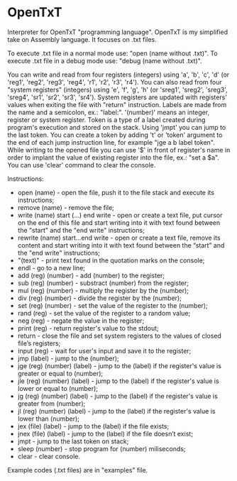 # OpenTxT
Interpreter for OpenTxT "programming language". OpenTxT is my simplified take on Assembly language. It focuses on .txt files.

To execute .txt file in a normal mode use: "open (name without .txt)".
To execute .txt file in a debug mode use: "debug (name without .txt)".

You can write and read from four registers (integers) using 'a', 'b', 'c', 'd' (or 'reg1', 'reg2', 'reg3', 'reg4', 'r1', 'r2', 'r3', 'r4').
You can also read from four "system registers" (integers) using 'e', 'f', 'g', 'h' (or 'sreg1', 'sreg2', 'sreg3', 'sreg4', 'sr1', 'sr2', 'sr3', 'sr4').
System registers are updated with registers' values when exiting the file with "return" instruction.
Labels are made from the name and a semicolon, ex.: "label:".
'(number)' means an integer, register or system register.
Token is a type of a label created during program's execution and stored on the stack. Using 'jmpt' you can jump to the last token. You can create a token by adding 't' or 'token' argument to the end of each jump instruction line, for example "jge a b label token".
While writing to the opened file you can use '$' in front of register's name in order to implant the value of existing register into the file, ex.: "set a $a".
<br>You can use 'clear' command to clear the console.


Instructions:
- open (name) - open the file, push it to the file stack and execute its instructions;
- remove (name) - remove the file;
- write (name) start (…) end write - open or create a text file, put cursor on the end of this file and start writing into it with text found between the "start" and the "end write" instructions;
- rewrite (name) start…end write - open or create a text file, remove its content and start writing into it with text found between the “start” and the "end write" instructions;
- "(text)" - print text found in the quotation marks on the console;
- endl - go to a new line;
- add (reg) (number) - add (number) to the register;
- sub (reg) (number) - substract (number) from the register;
- mul (reg) (number) - multiply the register by the (number);
- div (reg) (number) - divide the register by the (number);
- set (reg) (number) - set the value of the register to the (number);
- rand (reg) - set the value of the register to a random value;
- neg (reg) - negate the value in the register;
- print (reg) - return register's value to the stdout;
- return - close the file and set system registers to the values of closed file’s registers;
- input (reg) - wait for user's input and save it to the register;
- jmp (label) - jump to the (number);
- jge (reg) (number) (label) - jump to the (label) if the register's value is greater or equal to (number);
- jle (reg) (number) (label) - jump to the (label) if the register's value is lower or equal to (number);
- jg (reg) (number) (label) - jump to the (label) if the register's value is greater from (number);
- jl (reg) (number) (label) - jump to the (label) if the register's value is lower than (number);
- jex (file) (label) - jump to the (label) if the file exists;
- jnex (file) (label) - jump to the (label) if the file doesn’t exist;
- jmpt - jump to the last token on stack;
- sleep (number) - stop program for (number) miliseconds;
- clear - clear console.
  

  
Example codes (.txt files) are in "examples" file.

